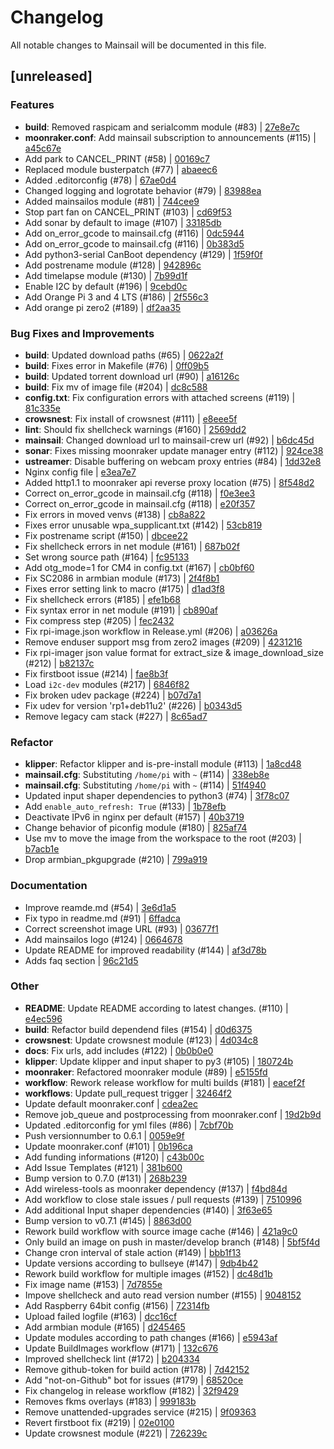 <!-- THIS FILE IS UPDATED AUTOMATICALLY, ANY CHANGES WILL BE OVERRIDDEN -->
# Changelog
All notable changes to Mainsail will be documented in this file.

## [unreleased]
### Features

- **build**: Removed raspicam and serialcomm module (#83) | [27e8e7c](27e8e7cea78d436b3f47c24f471bb6d2ac6ce3ec)
- **moonraker.conf**: Add mainsail subscription to announcements (#115) | [a45c67e](a45c67efd3750be80bc05b54372835f2af1d5dc5)
- Add park to CANCEL_PRINT (#58) | [00169c7](00169c709b8d144f70849e1d0b7ed43a349c6772)
- Replaced module busterpatch (#77) | [abaeec6](abaeec6f10eb255d470c680608e6fa99b63cbbd0)
- Added .editorconfig (#78) | [67ae0d4](67ae0d4750788bf66fe891fbffcfa8381e2043cf)
- Changed logging and logrotate behavior (#79) | [83988ea](83988ea1da37080a1cc3025b4245617fbb9c907c)
- Added mainsailos module (#81) | [744cee9](744cee90fdbb2156297757224ea9dc128ec5eb0f)
- Stop part fan on CANCEL_PRINT (#103) | [cd69f53](cd69f53dfbb484cd4916c874dd66fba7910313c8)
- Add sonar by default to image (#107) | [33185db](33185db546f4cda6c4ee3a423745c301eb40b163)
- Add on_error_gcode to mainsail.cfg (#116) | [0dc5944](0dc5944b2c99f8b05a7e30ea2360de60647b32f1)
- Add on_error_gcode to mainsail.cfg (#116) | [0b383d5](0b383d57262834d3198cc8fcd90f0e5028a92781)
- Add python3-serial CanBoot dependency (#129) | [1f59f0f](1f59f0f0db4ef653dafec0e04f18b3b08b639606)
- Add postrename module (#128) | [942896c](942896c8c9899763f64f6e58c00570584ab528e0)
- Add timelapse module (#130) | [7b99d1f](7b99d1f02fdab98a3a314cb090c1f3de6c02a203)
- Enable I2C by default (#196) | [9cebd0c](9cebd0c8545fa41a826112658dfe401b4306a2bd)
- Add Orange Pi 3 and 4 LTS (#186) | [2f556c3](2f556c3232b3d01ac48d30e08ae230cd5fda13fe)
- Add orange pi zero2 (#189) | [df2aa35](df2aa3528142f144b1c9928f90458c3a6d6c78c7)

### Bug Fixes and Improvements

- **build**: Updated download paths (#65) | [0622a2f](0622a2f60a8e39237c1fd213d67932ae6c986e08)
- **build**: Fixes error in Makefile (#76) | [0ff09b5](0ff09b5ac0503e8cee0c35a298a41a26344b57c8)
- **build**: Updated torrent download url (#90) | [a16126c](a16126c08733f96f6db7b067e7fa12d12324569b)
- **build**: Fix mv of image file (#204) | [dc8c588](dc8c588df649fd3dff86602d13d3ae3fbea31b66)
- **config.txt**: Fix configuration errors with attached screens (#119) | [81c335e](81c335eb6cb7d54de2b5433611f13dfefff2f5d7)
- **crowsnest**: Fix install of crowsnest (#111) | [e8eee5f](e8eee5fc07df000cebf3ff7379454a3efce0042b)
- **lint**: Should fix shellcheck warnings (#160) | [2569dd2](2569dd25db5c719c3e55d299062c5664c3c038b0)
- **mainsail**: Changed download url to mainsail-crew url (#92) | [b6dc45d](b6dc45d7aab8279e78ac131ff06b0a2852153273)
- **sonar**: Fixes missing moonraker update manager entry (#112) | [924ce38](924ce38dc78c0de93101562365e6bb47461db7bc)
- **ustreamer**: Disable buffering on webcam proxy entries (#84) | [1dd32e8](1dd32e8083defea09998c17a1b4d01c2ad83aad9)
- Nginx config file | [e3ea7e7](e3ea7e7e928513f803effbb038a5c48b5ee11228)
- Added http1.1 to moonraker api reverse proxy location (#75) | [8f548d2](8f548d2fd6b18faf0097a2e7b00b538b1a390d5b)
- Correct on_error_gcode in mainsail.cfg (#118) | [f0e3ee3](f0e3ee38acd2a9934dcd4ff01e78b1989bae6bfc)
- Correct on_error_gcode in mainsail.cfg (#118) | [e20f357](e20f357b498f16ccfa7eccf09f32fc5ee5389f99)
- Fix errors in moved venvs (#138) | [cb8a822](cb8a82201bf92fd0cb2bc21e8134a76e6f42b89f)
- Fixes error unusable wpa_supplicant.txt (#142) | [53cb819](53cb81958474766c3dfdcfcd2ea2e8fe708e0bd8)
- Fix postrename script (#150) | [dbcee22](dbcee227cd2ac8cc5999f8a3fdaeada5aad52937)
- Fix shellcheck errors in net module (#161) | [687b02f](687b02f7cdb99808b2e04487c4bc83d47c1c4fa4)
- Set wrong source path (#164) | [fc95133](fc95133045de95af56ef25525e69fe175d527298)
- Add otg_mode=1 for CM4 in config.txt (#167) | [cb0bf60](cb0bf600e8526a79ae534a64e9fccd584eb20388)
- Fix SC2086 in armbian module (#173) | [2f4f8b1](2f4f8b13737b3f95582b9c8b824136413e9884eb)
- Fixes error setting link to macro (#175) | [d1ad3f8](d1ad3f8006ad7c9b84a9a34acc4798f15ab605e4)
- Fix shellcheck errors (#185) | [efe1b68](efe1b68d0a8cd5ccf3238d280c83ae523c331688)
- Fix syntax error in net module (#191) | [cb890af](cb890afafaa1ab6dc68fbfdc103ceca61432e064)
- Fix compress step (#205) | [fec2432](fec24320ea4bdcf51c9430e89443035b4ade70f1)
- Fix rpi-image.json workflow in Release.yml (#206) | [a03626a](a03626a54a21b1fa1175b458665ae14e9b755037)
- Remove enduser support msg from zero2 images (#209) | [4231216](42312164336966b8fabf72618f60216b6a797f04)
- Fix rpi-imager json value format for extract_size & image_download_size (#212) | [b82137c](b82137c14ea09f784478687d32a042c825af8262)
- Fix firstboot issue (#214) | [fae8b3f](fae8b3fd1f9f2b2cf2ca53e737f3862eddd62a36)
- Load `i2c-dev` modules (#217) | [6846f82](6846f82ff311299928824c8bceb606b1db13a444)
- Fix broken udev package (#224) | [b07d7a1](b07d7a103a2aad81045c26dc7223c26369ee1322)
- Fix udev for version 'rp1+deb11u2' (#226) | [b0343d5](b0343d55ddb9db0126f4fb9759e050d5fbcbb10e)
- Remove legacy cam stack (#227) | [8c65ad7](8c65ad7045bf2ada360b0f1307f599aea73d7d4f)

### Refactor

- **klipper**: Refactor klipper and is-pre-install module (#113) | [1a8cd48](1a8cd482f8059675f925092af55a4281f786312a)
- **mainsail.cfg**: Substituting `/home/pi` with `~` (#114) | [338eb8e](338eb8e8e3d86b0cf2714cd574229089d7889d40)
- **mainsail.cfg**: Substituting `/home/pi` with `~` (#114) | [51f4940](51f4940143497d0b5d53faa73b1584e108f90e5f)
- Updated input shaper dependencies to python3 (#74) | [3f78c07](3f78c07513d1533267aa16dc56dd8f6735cb3c74)
- Add `enable_auto_refresh: True` (#133) | [1b78efb](1b78efb963537a3a6dad5910ff201ba19cee2103)
- Deactivate IPv6 in nginx per default (#157) | [40b3719](40b37192608e13b4f5e97b295840715a42974fb6)
- Change behavior of piconfig module (#180) | [825af74](825af74061c48043c1ae8390c0825d2220bd623f)
- Use mv to move the image from the workspace to the root (#203) | [b7acb1e](b7acb1e49c02d2d9f50dfdc3541c10f4f2b2becc)
- Drop armbian_pkgupgrade (#210) | [799a919](799a919c2c4f2f8bf46971de88a79ab7d0bea137)

### Documentation

- Improve reamde.md (#54) | [3e6d1a5](3e6d1a5d62dcdd12d9c2672908ee801b6dc71733)
- Fix typo in readme.md (#91) | [6ffadca](6ffadca6669f3ce8e2140ed27dddd1a2af1bbea2)
- Correct screenshot image URL (#93) | [03677f1](03677f16ef73df8ca348c25b01eeb21e289b633b)
- Add mainsailos logo (#124) | [0664678](0664678dca265eb898dd18581e2250c5dda34302)
- Update README for improved readability (#144) | [af3d78b](af3d78bdb9eb5090f3b3a092d98c28b0ac25d147)
- Adds faq section | [96c21d5](96c21d5fb1782c9ba80207ff30efd14760f607c3)

### Other

- **README**: Update README according to latest changes. (#110) | [e4ec596](e4ec596da09b131b19b838762b2495f183f2c01c)
- **build**: Refactor build dependend files (#154) | [d0d6375](d0d63759c18968b6fabcdf2e30040367fbdedcde)
- **crowsnest**: Update crowsnest module (#123) | [4d034c8](4d034c81acd7fd099faf6a5e7e5c65a8de1ea7a8)
- **docs**: Fix urls, add includes (#122) | [0b0b0e0](0b0b0e0c7586fd592596606fbaaf45d2464c0f23)
- **klipper**: Update klipper and input shaper to py3 (#105) | [180724b](180724b28629849026b81f7ebb92e5c2a9630b50)
- **moonraker**: Refactored moonraker module (#89) | [e5155fd](e5155fd717ab2f86a13230810b6140973946e89f)
- **workflow**: Rework release workflow for multi builds (#181) | [eacef2f](eacef2f77d3204ff4f642988d5b8a8ef87b18a1a)
- **workflows**: Update pull_request trigger | [32464f2](32464f2c648d5bd32c718b873e7c013866a99113)
- Update default moonraker.conf | [cdea2ec](cdea2ecbd121c0ec350b6cecaa5e925714f08a11)
- Remove job_queue and postprocessing from moonraker.conf | [19d2b9d](19d2b9deb9e294d25393d9696d99e8d7af65a71e)
- Updated .editorconfig for yml files (#86) | [7cbf70b](7cbf70b8eb1ee20b2b26ecaa13e3ebbf85d9ef96)
- Push versionnumber to 0.6.1 | [0059e9f](0059e9f24bb5e072f317b7e122eea9e5f5e94b78)
- Update moonraker.conf (#101) | [0b196ca](0b196ca00554475878348e370d2b9d3b4a5760dd)
- Add funding informations (#120) | [c43b00c](c43b00cea8f4fae1a76cfa66b39063efe7df85a0)
- Add Issue Templates (#121) | [381b600](381b600d7210fee1da811973b61515b876601063)
- Bump version to 0.7.0 (#131) | [268b239](268b2398b2ffe7f49dc84617d6a1b93a109c6099)
- Add wireless-tools as moonraker dependency (#137) | [f4bd84d](f4bd84db1c8708df825afb1b45893f39a5a25ef2)
- Add workflow to close stale issues / pull requests (#139) | [7510996](75109963b7bc0cc5ba4c6330b58656a7fd175600)
- Add additional Input shaper dependencies (#140) | [3f63e65](3f63e658019016a3b2605a128b53e3fd35344700)
- Bump version to v0.7.1 (#145) | [8863d00](8863d0050f239c78894bb977490c7e94c0d5bea7)
- Rework build workflow with source image cache (#146) | [421a9c0](421a9c0dff96a585ab653bb7c4a41b64f60ffd30)
- Only build an image on push in master/develop branch (#148) | [5bf5f4d](5bf5f4d45ea68ce69b6b9f3f7601e361fe85c769)
- Change cron interval of stale action (#149) | [bbb1f13](bbb1f134d50b346c97bce83b2c209383d940f179)
- Update versions according to bullseye (#147) | [9db4b42](9db4b42863d9a34600989e0423b3765fc1a5b203)
- Rework build workflow for multiple images (#152) | [dc48d1b](dc48d1ba6105a8934bcb90741801121a90e22a08)
- Fix image name (#153) | [7d7855e](7d7855e43a014b40bb69f694ab56d0c162cac9e9)
- Impove shellcheck and auto read version number (#155) | [9048152](90481524669f193c8d0d8f90e82dc9cd6fb7aac3)
- Add Raspberry 64bit config (#156) | [72314fb](72314fba6129d3086ad8ff8eeef5504af0ce6e09)
- Upload failed logfile (#163) | [dcc16cf](dcc16cf773449050c2864da0b8dfe17663821995)
- Add armbian module (#165) | [d245465](d24546513880743df766b1e1814a095b2760a281)
- Update modules according to path changes (#166) | [e5943af](e5943af3dda70cc453531ea9c6f3e3ffbf0b08f2)
- Update BuildImages workflow (#171) | [132c676](132c676ad2ccae91e717c402c8c82f3d752ff134)
- Improved shellcheck lint (#172) | [b204334](b20433453e95979cde7ae5007fbc3824dd7d8d7e)
- Remove github-token for build action (#178) | [7d42152](7d42152d38191a979c75c7837e92e92689509fb7)
- Add "not-on-Github" bot for issues (#179) | [68520ce](68520ce40659e223d8c79820a7eda4923d9ae02d)
- Fix changelog in release workflow (#182) | [32f9429](32f9429d49671e5657c7ed5143ca63e88046f364)
- Removes fkms overlays (#183) | [999183b](999183bef6b290efcd8d4f2c8d708354152d411c)
- Remove unattended-upgrades service (#215) | [9f09363](9f093631d22b4cb00cc57601ed55bc51e23e40e0)
- Revert firstboot fix (#219) | [02e0100](02e01006c7d1d84efcaee6fb7a64045084ed8667)
- Update crowsnest module (#221) | [726239c](726239ca7db82c3867af3c28785cae0ca7b2e3eb)

